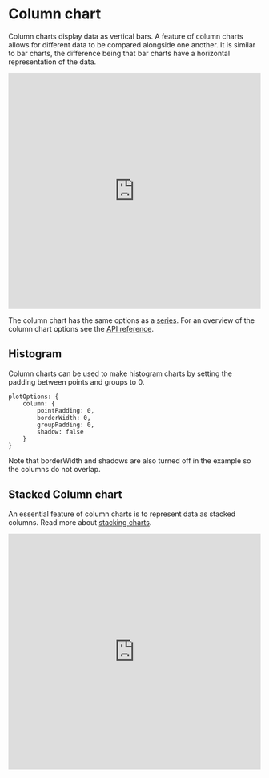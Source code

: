 Column chart
============

Column charts display data as vertical bars. A feature of column charts allows for different data to be compared alongside one another.
It is similar to bar charts, the difference being that bar charts have a horizontal representation of the data.

<iframe style="width: 100%; height: 470px; border: none;" src="https://www.highcharts.com/samples/embed/highcharts/demo/column-basic" allow="fullscreen"></iframe>

The column chart has the same options as a [series](https://highcharts.com/docs/chart-concepts/series). For an overview of the column chart options see the [API reference](https://api.highcharts.com/highcharts/plotOptions.column).

Histogram
---------

Column charts can be used to make histogram charts by setting the padding between points and groups to 0.

    
    plotOptions: {
        column: {
            pointPadding: 0,
            borderWidth: 0,
            groupPadding: 0,
            shadow: false
        }
    }
    

Note that borderWidth and shadows are also turned off in the example so the columns do not overlap.

Stacked Column chart
--------------------
An essential feature of column charts is to represent data as stacked columns. Read more about [stacking charts](https://www.highcharts.com/docs/advanced-chart-features/stacking-charts).

<iframe style="width: 100%; height: 470px; border: none;" src="https://www.highcharts.com/samples/embed/highcharts/demo/column-stacked" allow="fullscreen"></iframe>
